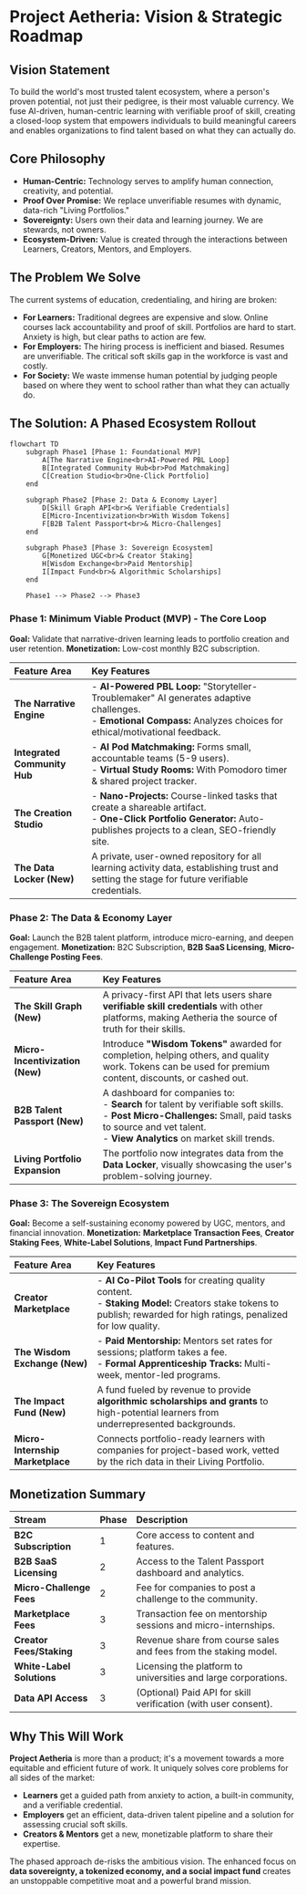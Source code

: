 # Project Aetheria: Vision & Strategic Roadmap

## Vision Statement

To build the world's most trusted talent ecosystem, where a person's proven potential, not just their pedigree, is their most valuable currency. We fuse AI-driven, human-centric learning with verifiable proof of skill, creating a closed-loop system that empowers individuals to build meaningful careers and enables organizations to find talent based on what they can actually do.

## Core Philosophy

*   **Human-Centric:** Technology serves to amplify human connection, creativity, and potential.
*   **Proof Over Promise:** We replace unverifiable resumes with dynamic, data-rich "Living Portfolios."
*   **Sovereignty:** Users own their data and learning journey. We are stewards, not owners.
*   **Ecosystem-Driven:** Value is created through the interactions between Learners, Creators, Mentors, and Employers.

## The Problem We Solve

The current systems of education, credentialing, and hiring are broken:

*   **For Learners:** Traditional degrees are expensive and slow. Online courses lack accountability and proof of skill. Portfolios are hard to start. Anxiety is high, but clear paths to action are few.
*   **For Employers:** The hiring process is inefficient and biased. Resumes are unverifiable. The critical soft skills gap in the workforce is vast and costly.
*   **For Society:** We waste immense human potential by judging people based on where they went to school rather than what they can actually do.

## The Solution: A Phased Ecosystem Rollout
```mermaid
flowchart TD
    subgraph Phase1 [Phase 1: Foundational MVP]
        A[The Narrative Engine<br>AI-Powered PBL Loop]
        B[Integrated Community Hub<br>Pod Matchmaking]
        C[Creation Studio<br>One-Click Portfolio]
    end

    subgraph Phase2 [Phase 2: Data & Economy Layer]
        D[Skill Graph API<br>& Verifiable Credentials]
        E[Micro-Incentivization<br>With Wisdom Tokens]
        F[B2B Talent Passport<br>& Micro-Challenges]
    end

    subgraph Phase3 [Phase 3: Sovereign Ecosystem]
        G[Monetized UGC<br>& Creator Staking]
        H[Wisdom Exchange<br>Paid Mentorship]
        I[Impact Fund<br>& Algorithmic Scholarships]
    end

    Phase1 --> Phase2 --> Phase3
```

### Phase 1: Minimum Viable Product (MVP) - The Core Loop
**Goal:** Validate that narrative-driven learning leads to portfolio creation and user retention.
**Monetization:** Low-cost monthly B2C subscription.

| Feature Area | Key Features |
| :--- | :--- |
| **The Narrative Engine** | - **AI-Powered PBL Loop:** "Storyteller-Troublemaker" AI generates adaptive challenges.<br>- **Emotional Compass:** Analyzes choices for ethical/motivational feedback. |
| **Integrated Community Hub** | - **AI Pod Matchmaking:** Forms small, accountable teams (5-9 users).<br>- **Virtual Study Rooms:** With Pomodoro timer & shared project tracker. |
| **The Creation Studio** | - **Nano-Projects:** Course-linked tasks that create a shareable artifact.<br>- **One-Click Portfolio Generator:** Auto-publishes projects to a clean, SEO-friendly site. |
| **The Data Locker (New)** | A private, user-owned repository for all learning activity data, establishing trust and setting the stage for future verifiable credentials. |

### Phase 2: The Data & Economy Layer
**Goal:** Launch the B2B talent platform, introduce micro-earning, and deepen engagement.
**Monetization:** B2C Subscription, **B2B SaaS Licensing**, **Micro-Challenge Posting Fees**.

| Feature Area | Key Features |
| :--- | :--- |
| **The Skill Graph (New)** | A privacy-first API that lets users share **verifiable skill credentials** with other platforms, making Aetheria the source of truth for their skills. |
| **Micro-Incentivization (New)**| Introduce **"Wisdom Tokens"** awarded for completion, helping others, and quality work. Tokens can be used for premium content, discounts, or cashed out. |
| **B2B Talent Passport (New)** | A dashboard for companies to:<br>- **Search** for talent by verifiable soft skills.<br>- **Post Micro-Challenges:** Small, paid tasks to source and vet talent.<br>- **View Analytics** on market skill trends. |
| **Living Portfolio Expansion** | The portfolio now integrates data from the **Data Locker**, visually showcasing the user's problem-solving journey. |

### Phase 3: The Sovereign Ecosystem
**Goal:** Become a self-sustaining economy powered by UGC, mentors, and financial innovation.
**Monetization:** **Marketplace Transaction Fees**, **Creator Staking Fees**, **White-Label Solutions**, **Impact Fund Partnerships**.

| Feature Area | Key Features |
| :--- | :--- |
| **Creator Marketplace** | - **AI Co-Pilot Tools** for creating quality content.<br>- **Staking Model:** Creators stake tokens to publish; rewarded for high ratings, penalized for low quality. |
| **The Wisdom Exchange (New)**| - **Paid Mentorship:** Mentors set rates for sessions; platform takes a fee.<br>- **Formal Apprenticeship Tracks:** Multi-week, mentor-led programs. |
| **The Impact Fund (New)** | A fund fueled by revenue to provide **algorithmic scholarships and grants** to high-potential learners from underrepresented backgrounds. |
| **Micro-Internship Marketplace** | Connects portfolio-ready learners with companies for project-based work, vetted by the rich data in their Living Portfolio. |

## Monetization Summary

| Stream | Phase | Description |
| :--- | :--- | :--- |
| **B2C Subscription** | 1 | Core access to content and features. |
| **B2B SaaS Licensing** | 2 | Access to the Talent Passport dashboard and analytics. |
| **Micro-Challenge Fees** | 2 | Fee for companies to post a challenge to the community. |
| **Marketplace Fees** | 3 | Transaction fee on mentorship sessions and micro-internships. |
| **Creator Fees/Staking** | 3 | Revenue share from course sales and fees from the staking model. |
| **White-Label Solutions** | 3 | Licensing the platform to universities and large corporations. |
| **Data API Access** | 3 | (Optional) Paid API for skill verification (with user consent). |

## Why This Will Work

**Project Aetheria** is more than a product; it's a movement towards a more equitable and efficient future of work. It uniquely solves core problems for all sides of the market:
*   **Learners** get a guided path from anxiety to action, a built-in community, and a verifiable credential.
*   **Employers** get an efficient, data-driven talent pipeline and a solution for assessing crucial soft skills.
*   **Creators & Mentors** get a new, monetizable platform to share their expertise.

The phased approach de-risks the ambitious vision. The enhanced focus on **data sovereignty, a tokenized economy, and a social impact fund** creates an unstoppable competitive moat and a powerful brand mission.
